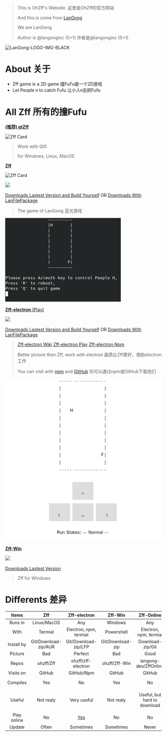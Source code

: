 > This is OhZff's Website. 这里是OhZff的官方网站
> 
> And this is come from [LanGong](https://langong-dev.github.io)
>
> We are LanGong
>
> Author is @langonginc (5+1) 作者是@langonginc (5+1)

![LanGong-LOGO-IMG-BLACK](https://langong-dev.github.io/img/black.png)

# About 关于

- Zff game is a 2D game 撞FuFu是一个2D游戏
- Let People `H` to catch Fufu 让小人`H`去抓Fufu

# All Zff 所有的撞Fufu

[**(推荐) qtZff**](/qtzff)

![Zff Card](https://github-readme-stats.vercel.app/api/pin/?username=ohzff&repo=qtzff)

> Work with Qt5
> 
> for Windows, Linux, MacOS

[**Zff**](/Zff)

![Zff Card](https://github-readme-stats.vercel.app/api/pin/?username=ohzff&repo=Zff)

![](https://img.shields.io/github/release/ohzff/Zff.svg)

[Downloads Lastest Version and Build Yourself](https://glare.now.sh/ohzff/Zff/zip)  OR  [Downloads With LanFilePackage](https://github.com/ohzff/Zff#readme)

> The game of LanGong 蓝光游戏

![zff](/img/zff.png)

[**Zff-electron** (Play)](/zff-electron)

![](https://img.shields.io/github/release/ohzff/zff-electron.svg)

[Downloads Lastest Version and Build Yourself](https://glare.now.sh/ohzff/zff-electron/zip)  OR  [Downloads With LanFilePackage](https://github.com/ohzff/zff-electron#readme)

> [Zff-electron Wiki](https://github.com/ohzff/zff-electron/wiki) [Zff-electron Play](/zff-electron) [Zff-electron Npm](https://www.npmjs.com/package/zff-electron)
>
> Better picture then Zff, work with electron 画质比Zff更好，借助electron工作
>
> You can visit with [npm](https://npmjs.org/package/zff-electron) and [GitHub](https://github.com/ohzff/zff-electron) 你可以通过npm或GitHub下载他们

![zff-electron](/img/zff-electron.png)

[**Zff-Win**](/Zff-Win)

![](https://img.shields.io/github/release/ohzff/Zff-Win.svg)

[Downloads Lastest Version](https://glare.now.sh/ohzff/Zff-Win/zip)

> Zff for Windows 

# Differents 差异

| Items | Zff | Zff-electron | Zff-Win | Zff-Online | QtZff |
|:---:|:---:|:---:|:---:|:---:|:---:|
| Runs in | Linux/MacOS | Any | Windows | Any | Any |
| With | Termial | Electron, npm, termial | Powershell | Electron, npm, termial | Qt5, Xorg |
| Install by | Git/Download-zip/AUR | Git/Download-zip/LFP | Git/Download-zip | Download-zip/Git | Git/AUR |
| Picture | Bad | Perfect | Bad | Good | Prefect |
| Repos | ohzff/Zff | ohzff/zff-electron | ohzff/Zff-Win | langong-dev/ZffOnline | ohzff/qtzff |
| Visits on | GitHub | GitHub/Npm | GitHub | GitHub | GitHub |
| Compiles | Yes | No | Yes | No | Yes (Need qmake) |
| Useful | Not realy | Very useful | Not realy | Useful, but hard to download | Very useful and download easy |
| Play online | No | [Yes](/zff-electron) | No | No | No |
| Update | Often | Sometimes | Sometimes | Never | Often |


